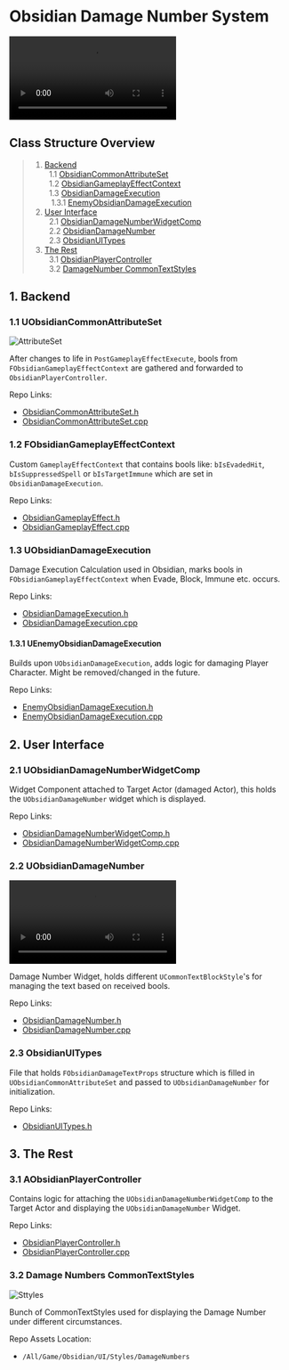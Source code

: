 # Obsidian Damage Number System

![DamageNumberSystemVid](https://github.com/intrxx/Obsidian/blob/main/Docs/Images/DamageNumberSystem/DamageNumberSystem.mp4)

<a name="table-of-contents"></a>
## Class Structure Overview

> 1. [Backend](#backend) \
> &nbsp; 1.1 [ObsidianCommonAttributeSet](#ocommonattributeset) \
> &nbsp; 1.2 [ObsidianGameplayEffectContext](#ogameplayeffectcontext) \
> &nbsp; 1.3 [ObsidianDamageExecution](#odamageexec) \
> &nbsp;&nbsp; 1.3.1 [EnemyObsidianDamageExecution](#enemyobsidiandamageexec)
> 2. [User Interface](#ui) \
> &nbsp; 2.1 [ObsidianDamageNumberWidgetComp](#odamagenumberwidgetcomp) \
> &nbsp; 2.2 [ObsidianDamageNumber](#odamagenumber) \
> &nbsp; 2.3 [ObsidianUITypes](#uitypes)
> 3. [The Rest](#rest) \
> &nbsp; 3.1 [ObsidianPlayerController](#obsidianpc) \
> &nbsp; 3.2 [DamageNumber CommonTextStyles](#dncommontextstyles)

<a name="backend"></a>
## 1. Backend

<a name="ocommonattributeset"></a>
### 1.1 UObsidianCommonAttributeSet

![AttributeSet](https://github.com/intrxx/Obsidian/blob/main/Docs/Images/DamageNumberSystem/DamageNumberSystem_AttributeSet.jpg)

After changes to life in ```PostGameplayEffectExecute```, bools from ```FObsidianGameplayEffectContext``` are gathered and forwarded to ```ObsidianPlayerController```.

Repo Links:
- [ObsidianCommonAttributeSet.h](https://github.com/intrxx/Obsidian/blob/main/Source/Obsidian/Public/AbilitySystem/Attributes/ObsidianCommonAttributeSet.h)
- [ObsidianCommonAttributeSet.cpp](https://github.com/intrxx/Obsidian/blob/main/Source/Obsidian/Private/AbilitySystem/Attributes/ObsidianCommonAttributeSet.cpp)

<a name="ogameplayeffectcontext"></a>
### 1.2 FObsidianGameplayEffectContext

Custom ```GameplayEffectContext``` that contains bools like: ```bIsEvadedHit```, ```bIsSuppressedSpell``` or ```bIsTargetImmune``` which are set in ```ObsidianDamageExecution```.

Repo Links:
- [ObsidianGameplayEffect.h](https://github.com/intrxx/Obsidian/blob/main/Source/Obsidian/Public/AbilitySystem/ObsidianGameplayEffect.h)
- [ObsidianGameplayEffect.cpp](https://github.com/intrxx/Obsidian/blob/main/Source/Obsidian/Private/AbilitySystem/ObsidianGameplayEffect.cpp)

<a name="odamageexec"></a>
### 1.3 UObsidianDamageExecution

Damage Execution Calculation used in Obsidian, marks bools in ```FObsidianGameplayEffectContext``` when Evade, Block, Immune etc. occurs.

Repo Links:
- [ObsidianDamageExecution.h](https://github.com/intrxx/Obsidian/blob/main/Source/Obsidian/Public/AbilitySystem/Executions/ObsidianDamageExecution.h)
- [ObsidianDamageExecution.cpp](https://github.com/intrxx/Obsidian/blob/main/Source/Obsidian/Private/AbilitySystem/Executions/ObsidianDamageExecution.cpp)

<a name="enemyobsidiandamageexec"></a>
#### 1.3.1 UEnemyObsidianDamageExecution

Builds upon ```UObsidianDamageExecution```, adds logic for damaging Player Character. Might be removed/changed in the future.

Repo Links:
- [EnemyObsidianDamageExecution.h](https://github.com/intrxx/Obsidian/blob/main/Source/Obsidian/Public/AbilitySystem/Executions/EnemyObsidianDamageExecution.h)
- [EnemyObsidianDamageExecution.cpp](https://github.com/intrxx/Obsidian/blob/main/Source/Obsidian/Private/AbilitySystem/Executions/EnemyObsidianDamageExecution.cpp)

<a name="ui"></a>
## 2. User Interface

<a name="odamagenumberwidgetcomp"></a>
### 2.1 UObsidianDamageNumberWidgetComp

Widget Component attached to Target Actor (damaged Actor), this holds the ```UObsidianDamageNumber``` widget which is displayed.

Repo Links:
- [ObsidianDamageNumberWidgetComp.h](https://github.com/intrxx/Obsidian/blob/main/Source/Obsidian/Public/UI/DamageNumbers/ObsidianDamageNumberWidgetComp.h)
- [ObsidianDamageNumberWidgetComp.cpp](https://github.com/intrxx/Obsidian/blob/main/Source/Obsidian/Private/UI/DamageNumbers/ObsidianDamageNumberWidgetComp.cpp)

<a name="odamagenumber"></a>
### 2.2 UObsidianDamageNumber

![Crit](https://github.com/intrxx/Obsidian/blob/main/Docs/Images/DamageNumberSystem/DamageNumberSyetem_Crit.mp4)

Damage Number Widget, holds different ```UCommonTextBlockStyle```'s for managing the text based on received bools.

Repo Links:
- [ObsidianDamageNumber.h](https://github.com/intrxx/Obsidian/blob/main/Source/Obsidian/Public/UI/DamageNumbers/ObsidianDamageNumber.h)
- [ObsidianDamageNumber.cpp](https://github.com/intrxx/Obsidian/blob/main/Source/Obsidian/Private/UI/DamageNumbers/ObsidianDamageNumber.cpp)

<a name="uitypes"></a>
### 2.3 ObsidianUITypes

File that holds ```FObsidianDamageTextProps``` structure which is filled in ```UObsidianCommonAttributeSet``` and passed to ```UObsidianDamageNumber``` for initialization.

Repo Links:
- [ObsidianUITypes.h](https://github.com/intrxx/Obsidian/blob/main/Source/Obsidian/Public/ObsidianTypes/ObsidianUITypes.h)

<a name="rest"></a>
## 3. The Rest

<a name="obsidianpc"></a>
### 3.1 AObsidianPlayerController

Contains logic for attaching the ```UObsidianDamageNumberWidgetComp``` to the Target Actor and displaying the ```UObsidianDamageNumber``` Widget.

Repo Links:
- [ObsidianPlayerController.h](https://github.com/intrxx/Obsidian/blob/main/Source/Obsidian/Public/Characters/Player/ObsidianPlayerController.h)
- [ObsidianPlayerController.cpp](https://github.com/intrxx/Obsidian/blob/main/Source/Obsidian/Private/Characters/Player/ObsidianPlayerController.cpp)

<a name="dncommontextstyles"></a>
### 3.2 Damage Numbers CommonTextStyles

![Sttyles](https://github.com/intrxx/Obsidian/blob/main/Docs/Images/DamageNumberSystem/DamageNumberSystem_Styles.jpg)

Bunch of CommonTextStyles used for displaying the Damage Number under different circumstances.

Repo Assets Location:
- ```/All/Game/Obsidian/UI/Styles/DamageNumbers```

